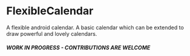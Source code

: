 # FlexibleCalendar
A flexible android calendar. A basic calendar which can be extended to draw powerful and lovely calendars.

##### WORK IN PROGRESS - CONTRIBUTIONS ARE WELCOME
